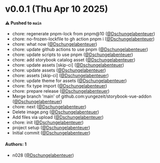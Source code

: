# v0.0.1 (Thu Apr 10 2025)

#### ⚠️ Pushed to `main`

- chore: regenerate pnpm-lock from pnpm@10 ([@Dschungelabenteuer](https://github.com/Dschungelabenteuer))
- chore: no-frozen-lockfile to gh action pnpm i ([@Dschungelabenteuer](https://github.com/Dschungelabenteuer))
- chore: what now ([@Dschungelabenteuer](https://github.com/Dschungelabenteuer))
- chore: update github actions to use pnpm ([@Dschungelabenteuer](https://github.com/Dschungelabenteuer))
- chore: update scripts to use pnpm ([@Dschungelabenteuer](https://github.com/Dschungelabenteuer))
- chore: add storybook catalog asset ([@Dschungelabenteuer](https://github.com/Dschungelabenteuer))
- chore: update assets [skip-ci] ([@Dschungelabenteuer](https://github.com/Dschungelabenteuer))
- chore: update assets ([@Dschungelabenteuer](https://github.com/Dschungelabenteuer))
- chore: assets [skip-ci] ([@Dschungelabenteuer](https://github.com/Dschungelabenteuer))
- chore: update theme for assets ([@Dschungelabenteuer](https://github.com/Dschungelabenteuer))
- chore: fix type import ([@Dschungelabenteuer](https://github.com/Dschungelabenteuer))
- chore: prepare release ([@Dschungelabenteuer](https://github.com/Dschungelabenteuer))
- Merge branch 'main' of github.com:yungezeit/storybook-vue-addon ([@Dschungelabenteuer](https://github.com/Dschungelabenteuer))
- chore: next ([@Dschungelabenteuer](https://github.com/Dschungelabenteuer))
- Delete image.png ([@Dschungelabenteuer](https://github.com/Dschungelabenteuer))
- Add files via upload ([@Dschungelabenteuer](https://github.com/Dschungelabenteuer))
- chore: init ([@Dschungelabenteuer](https://github.com/Dschungelabenteuer))
- project setup ([@Dschungelabenteuer](https://github.com/Dschungelabenteuer))
- Initial commit ([@Dschungelabenteuer](https://github.com/Dschungelabenteuer))

#### Authors: 1

- n028 ([@Dschungelabenteuer](https://github.com/Dschungelabenteuer))
